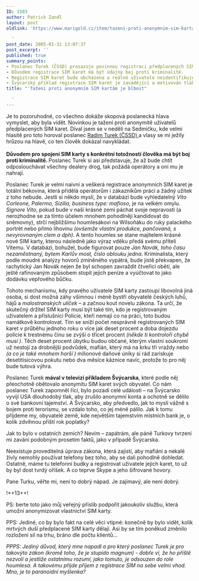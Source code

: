```yaml
---
ID: 1503
author: Patrick Zandl
layout: post
oldlink: 'https://www.marigold.cz/item/tazeni-proti-anonymnim-sim-kartam-je-blbost

  '
post_date: 2005-01-31 13:07:37
post_excerpt: ''
published: true
summary_points:
- Poslanec Turek (ČSSD) prosazuje povinnou registraci předplacených SIM karet.
- Důvodem registrace SIM karet má být údajný boj proti kriminalitě.
- Registrace SIM karet bude obcházena a reálné uživatele neidentifikuje.
- Švýcarský příklad registrace SIM karet je zavádějící a motivován tlakem USA.
title: "'Tažení proti anonymním SIM kartám je blbost"

  '
---
```


<p>Je to pozoruhodné, co všechno dokáže skopová
poslanecká hlava vymyslet, aby byla vidět. Novinkou je tažení proti
anonymitě uživatelů předplacených SIM karet. Díval jsem se v neděli na
Sedmičku, kde velmi hlasitě pro toto horoval poslanec <a href="http://www.radimturek.cz/" >Radim Turek (ČSSD) </a>a vlasy se mi ježily hrůzou na hlavě, co ten člověk dokázal navykládat. <br /><b><br />Důvodem pro spojení SIM karty s konkrétní totožností člověka má být boj proti kriminalitě. </b>Poslanec
Turek si asi představuje, že až bude chtít odposlouchávat všechny
dealery drog, tak požádá operátory a oni mu je nahrají. </p>

<p>Poslanec
Turek je velmi naivní a veškerá registrace anonymních SIM karet je
totální békovina, která přidělá operátorům i zákazníkům práci a žádný
užitek z toho nebude. Jestli si někdo myslí, že v databázi bude
vyhledatelný <i>Vito Corleone, Palermo, Sizilia, business type: mafioso</i>, je na velkém omylu. <i>Signore Vito</i>,
pokud bude v naší krásné zemi páchat svoje nepravosti (a nerozhodne se
za tímto účelem mnohem pohodlněji kandidovat do sněmovny), strčí
nejbližšímu houmlesákovi na Wilsoňáku do ruky palackého portrét nebo
přímo lihovinu <i>(ovšemže vlastní produkce, pančovaná, s nevyrovnaným clem a dph).</i>
A tento houmles se stane majitelem krásné nové SIM karty, kterou
následně jako výraz vděku předá svému příteli Vítemu. V databázi,
bohužel, bude figurovat pouze <i>Jan Novák, toho času nezaměstnaný, bytem Karlův most, číslo oblouku jedna</i>.
Kriminalista, který podle moudré analýzy hovorů zmíněného vypátrá, bude
jistě překvapen, že rachytický Jan Novák nejen že byl schopen zavraždit
čtveřici obětí, ale ještě rafinovaným způsobem stopit jejich peníze a
vyúčtovat to jako dodávku vepřového bůčku.</p>

<p>Tohoto mechanismu,
kdy pravého uživatele SIM karty zastoupí libovolná jiná osoba, si dost
možná záhy všimnou i méně bystří obyvatelé českých luhů, hájů a <i>malostranských uliček</i>
– a začnou kout novelu zákona. Ta určí, že skutečný držitel SIM karty
musí být také tím, kdo je registrovaným uživatelem a příslušníci
Policie, kteří nemají co na práci, toto budou namátkově kontrolovat.
Tím se sníží počet nesprávně registrovaných SIM karet v průběhu jednoho
roku o více jak deset procent a doba dojezdu policie k trestnému činu
se zvýší o třicet procent <i>(někde ti kontroloři chybě musí )</i>.
Těch deset procent úbytku budou občané, kterým vlastní soukromí už
nestojí za drobnější podvůdek, mafián, který má na krku tři vraždy nebo
<i>(a co je také mnohem horší ) </i>milionové daňové úniky si rád
zariskuje desetitisícovou pokutu nebo dva měsíce káznice navíc, protože
to pro něj bude tutová výhra. </p>

<p>Poslanec Turek <b>mával v televizi příkladem Švýcarska</b>,
které podle něj přeochotně obětovalo anonymitu SIM karet svých
obyvatel. Co nám poslanec Turek zapomněl říci, bylo pozadí celé
události – na Švýcarsko vyvíjí USA dlouhodobý tlak, aby zrušilo
anonymní konta a ochotně se dělilo o své bankovní tajemství. A
Švýcarsko, aby předvedlo, jak to myslí vážně s bojem proti terorismu,
se vzdalo toho, co jej méně pálilo. Jak k tomu přijdeme my, obyvatelé
země, kde největším tajemstvím místních bank je, o kolik zdvihnou
příští rok poplatky?</p>

<p>Jak to bylo v ostatních zemích? Nevím –
zapátrám, ale páně Turkovy tvrzení mi zavání podobným prosetím faktů,
jako v případě Švýcarska. </p>

<p>Neexistuje proveditelná úprava
zákona, která zajistí, aby mafiáni a nekalé živly nemohly používat
telefony bez toho, aby se dali pohodlně dohledat. Ostatně, máme tu
telefonní budky a registrovat uživatele jejich karet, to už by byl dost
tvrdý oříšek. A co teprve Skype a jeho šifrované hovory. </p>

<p>Pane Turku, věřte mi, není to dobrý nápad. Je zajímavý, ale není dobrý.</p>
<p>!++13++!</p>

<p>PS: berte toto jako můj veřejný příslib podpořit jakoukoliv službu, která umožní anonymizovat vlastnictví SIM karty. </p>

<p>PPS:
Jediné, co by bylo fakt na celé věci vtipné: konečně by bylo vidět,
kolik mrtvých duší předplacené SIM karty dělají. Asi by se tím poněkud
změnilo rozložení sil na trhu, bráno dle počtu klientů…</p>

<p><i>PPPS:
Jediný důvod, který mne napadl a pro který poslanec Turek je pro
takovýto zákon (kromě toho, že je stupido magnum) - dobře ví, že ho
příště nezvolí a jestliže ostatnímu rozumí, jako tomuto, je odsouzen do
role houmlesa. A takovému přijde příjem z registrace SIM na sebe velmi
vhod. Mno, je to paranoidní myšlenka?</i></p>